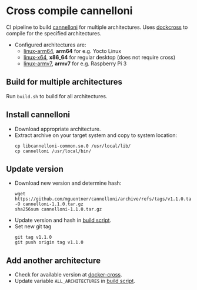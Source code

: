 # Cross compile cannelloni

CI pipeline to build [cannelloni](https://github.com/mguentner/cannelloni) for multiple architectures.
Uses [dockcross](https://github.com/dockcross/dockcross) to compile for the specified architectures.

* Configured architectures are:
  * [linux-arm64](https://hub.docker.com/r/dockcross/linux-arm64), **arm64** for e.g. Yocto Linux
  * [linux-x64](https://hub.docker.com/r/dockcross/linux-x64), **x86_64** for regular desktop (does not require cross)
  * [linux-armv7](https://hub.docker.com/r/dockcross/linux-armv7), **armv7** for e.g. Raspberry Pi 3


## Build for multiple architectures

Run `build.sh` to build for all architectures.

## Install cannelloni

* Download appropriate architecture.
* Extract archive on your target system and copy to system location: 
  ```shell
  cp libcannelloni-common.so.0 /usr/local/lib/
  cp cannelloni /usr/local/bin/
  ```

## Update version

* Download new version and determine hash:
  ```shell
  wget https://github.com/mguentner/cannelloni/archive/refs/tags/v1.1.0.tar.gz -O cannelloni-1.1.0.tar.gz
  sha256sum cannelloni-1.1.0.tar.gz
  ```
* Update version and hash in [build script](build.sh).
* Set new git tag
  ```shell
  git tag v1.1.0
  git push origin tag v1.1.0 
  ```
## Add another architecture

* Check for available version at [docker-cross](https://github.com/dockcross/dockcross).
* Update variable `ALL_ARCHITECTURES` in [build script](build.sh).
